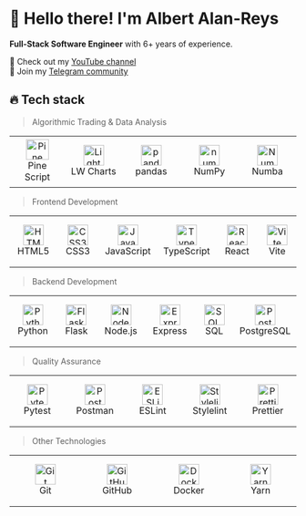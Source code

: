 # 👋 Hello there! I'm Albert Alan-Reys

**Full-Stack Software Engineer** with 6+ years of experience.

🍿 Check out my [YouTube channel](https://youtube.com/@kitoboynaya)  
💬 Join my [Telegram community](https://t.me/Kitoboynaya)  

## <a id="tech-stack"></a> 🔥 Tech stack

<blockquote>
<p dir="auto">Algorithmic Trading & Data Analysis</p>
</blockquote>
<table width="100%">
  <tr>
    <td align="center" width="110" height="90">
      <a href="#tech-stack"><img src="https://ex-codes.gallerycdn.vsassets.io/extensions/ex-codes/pine-script-syntax-highlighter/1.0.5/1645237303182/Microsoft.VisualStudio.Services.Icons.Default" width="40" height="36" alt="Pine Script" /></a>
      <br>Pine Script
    </td>
    <td align="center" width="110" height="90">
      <a href="#tech-stack"><img src="https://crystalpng.com/wp-content/uploads/2025/03/tradingview_logo.png" width="36" height="36" alt="Lightweight Charts" /></a>
      <br>LW Charts
    </td>
    <td align="center" width="110" height="90">
      <a href="#tech-stack"><img src="https://cdn.jsdelivr.net/gh/devicons/devicon/icons/pandas/pandas-original.svg" width="36" height="36" alt="pandas" /></a>
      <br>pandas
    </td>
    <td align="center" width="110" height="90">
      <a href="#tech-stack"><img src="https://cdn.jsdelivr.net/gh/devicons/devicon/icons/numpy/numpy-original.svg" width="36" height="36" alt="numpy" /></a>
      <br>NumPy
    </td>
    <td align="center" width="110" height="90">
      <a href="#tech-stack"><img src="https://numba.pydata.org/_static/numba-blue-icon-rgb.svg" width="36" height="36" alt="Numba" /></a>
      <br>Numba
    </td>
  </tr>
</table>

<blockquote>
<p dir="auto">Frontend Development</p>
</blockquote>
<table width="100%">
  <tr>
    <td align="center" width="110" height="90">
      <a href="#tech-stack"><img src="https://cdn.jsdelivr.net/gh/devicons/devicon/icons/html5/html5-original.svg" width="36" height="36" alt="HTML5" /></a>
      <br>HTML5
    </td>
    <td align="center" width="110" height="90">
      <a href="#tech-stack"><img src="https://cdn.jsdelivr.net/gh/devicons/devicon/icons/css3/css3-original.svg" width="36" height="36" alt="CSS3" /></a>
      <br>CSS3
    </td>
    <td align="center" width="110" height="90">
      <a href="#tech-stack"><img src="https://cdn.jsdelivr.net/gh/devicons/devicon/icons/javascript/javascript-original.svg" width="36" height="36" alt="JavaScript" /></a>
      <br>JavaScript
    </td>
    <td align="center" width="110" height="90">
      <a href="#tech-stack"><img src="https://cdn.jsdelivr.net/gh/devicons/devicon/icons/typescript/typescript-original.svg" width="36" height="36" alt="TypeScript" /></a>
      <br>TypeScript
    </td>
    <td align="center" width="110" height="90">
      <a href="#tech-stack"><img src="https://cdn.jsdelivr.net/gh/devicons/devicon/icons/react/react-original.svg" width="36" height="36" alt="React" /></a>
      <br>React
    </td>
    <td align="center" width="110" height="90">
      <a href="#tech-stack"><img src="https://camo.githubusercontent.com/118beaba8872ecd1cc0fa048abc853d8a1717a549bd2627eade643e4a5fd66d3/68747470733a2f2f766974656a732e6465762f6c6f676f2e737667" width="36" height="36" alt="Vite" /></a>
      <br>Vite
    </td>
  </tr>
</table>

<blockquote>
<p dir="auto">Backend Development</p>
</blockquote>
<table width="100%">
  <tr>
    <td align="center" width="110" height="90">
      <a href="#tech-stack"><img src="https://cdn.jsdelivr.net/gh/devicons/devicon/icons/python/python-original.svg" width="36" height="36" alt="Python" /></a>
      <br>Python
    </td>
    <td align="center" width="110" height="90">
      <a href="#tech-stack"><img src="https://cdn.jsdelivr.net/gh/devicons/devicon/icons/flask/flask-original.svg" width="36" height="36" alt="Flask" /></a>
      <br>Flask
    </td>
    <td align="center" width="110" height="90">
      <a href="#tech-stack"><img src="https://cdn.jsdelivr.net/gh/devicons/devicon/icons/nodejs/nodejs-original.svg" width="36" height="36" alt="Node.js" /></a>
      <br>Node.js
    </td>
    <td align="center" width="110" height="90">
      <a href="#tech-stack"><img src="https://cdn.jsdelivr.net/gh/devicons/devicon/icons/express/express-original.svg" width="36" height="36" alt="Express" /></a>
      <br>Express
    </td>
    <td align="center" width="110" height="90">
      <a href="#tech-stack"><img src="https://icon.icepanel.io/Technology/svg/SQL-Developer.svg" width="36" height="36" alt="SQL" /></a>
      <br>SQL
    </td>
    <td align="center" width="110" height="90">
      <a href="#tech-stack"><img src="https://cdn.jsdelivr.net/gh/devicons/devicon/icons/postgresql/postgresql-original.svg" width="36" height="36" alt="PostgreSQL" /></a>
      <br>PostgreSQL
    </td>
  </tr>
</table>

<blockquote>
<p dir="auto">Quality Assurance</p>
</blockquote>
<table width="100%">
  <tr>
    <td align="center" width="110" height="90">
      <a href="#tech-stack"><img src="https://cdn.jsdelivr.net/gh/devicons/devicon/icons/pytest/pytest-original.svg" width="36" height="36" alt="Pytest" /></a>
      <br>Pytest
    </td>
    <td align="center" width="110" height="90">
      <a href="#tech-stack"><img src="https://cdn.jsdelivr.net/gh/devicons/devicon/icons/postman/postman-original.svg" width="36" height="36" alt="Postman" /></a>
      <br>Postman
    </td>
    <td align="center" width="110" height="90">
      <a href="#tech-stack"><img src="https://cdn.jsdelivr.net/gh/devicons/devicon/icons/eslint/eslint-original.svg" width="36" height="36" alt="ESLint" /></a>
      <br>ESLint
    </td>
    <td align="center" width="110" height="90">
      <a href="#tech-stack"><img src="https://camo.githubusercontent.com/cf42e6a59e956a87db0d3649b1781eede91c1fd8711e05df5afffde6c12d14a7/68747470733a2f2f6272616e646570732e636f6d2f6c6f676f2d646f776e6c6f61642f532f5374796c656c696e742d6c6f676f2d766563746f722d30312e737667" width="36" height="36" alt="Stylelint" /></a>
      <br>Stylelint
    </td>
    <td align="center" width="110" height="90">
      <a href="#tech-stack"><img src="https://camo.githubusercontent.com/6c8d72f388e2d6b04f54e4728fc0ec659585f16fa9cdedbbd651ea4a621d0378/68747470733a2f2f6272616e646570732e636f6d2f69636f6e2d646f776e6c6f61642f502f50726574746965722d69636f6e2d766563746f722d30322e737667" width="36" height="36" alt="Prettier" /></a>
      <br>Prettier
    </td>
  </tr>
</table>

<blockquote>
<p dir="auto">Other Technologies</p>
</blockquote>
<table width="100%">
  <tr>
    <td align="center" width="110" height="90">
      <a href="#tech-stack"><img src="https://cdn.jsdelivr.net/gh/devicons/devicon/icons/git/git-original.svg" width="36" height="36" alt="Git" /></a>
      <br>Git
    </td>
    <td align="center" width="110" height="90">
      <a href="#tech-stack"><img src="https://cdn.jsdelivr.net/gh/devicons/devicon/icons/github/github-original.svg" width="36" height="36" alt="GitHub" /></a>
      <br>GitHub
    </td>
    <td align="center" width="110" height="90">
      <a href="#tech-stack"><img src="https://cdn.jsdelivr.net/gh/devicons/devicon/icons/docker/docker-original.svg" width="36" height="36" alt="Docker" /></a>
      <br>Docker
    </td>
    <td align="center" width="110" height="90">
      <a href="#tech-stack"><img src="https://cdn.jsdelivr.net/gh/devicons/devicon/icons/yarn/yarn-original.svg" width="36" height="36" alt="Yarn" /></a>
      <br>Yarn
    </td>
  </tr>
</table>
